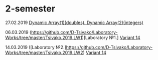 # 2-semester
27.02.2019 <a href="https://github.com/D-Tsivako/Homework_1_course/tree/master/27.02.2019">Dynamic Array(1)(doubles). Dynamic Array(2)(integers)</a>

06.03.2019 (https://github.com/D-Tsivako/Laboratory-Works/tree/master/Tsivako.2019.LW1)[Laboratory №1.] <a href="https://github.com/AnzhelikaKravchuk/2018-2019.MMF.BSU/tree/master/1%20course">Variant 14</a>

14.03.2019 ([Laboratory №2.]https://github.com/D-Tsivako/Laboratory-Works/tree/master/Tsivako.2019.LW2) [Variant 14](https://github.com/AnzhelikaKravchuk/2018-2019.MMF.BSU/tree/master/1%20course)
